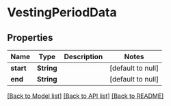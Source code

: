 # VestingPeriodData
## Properties

| Name | Type | Description | Notes |
|------------ | ------------- | ------------- | -------------|
| **start** | **String** |  | [default to null] |
| **end** | **String** |  | [default to null] |

[[Back to Model list]](../README.md#documentation-for-models) [[Back to API list]](../README.md#documentation-for-api-endpoints) [[Back to README]](../README.md)

